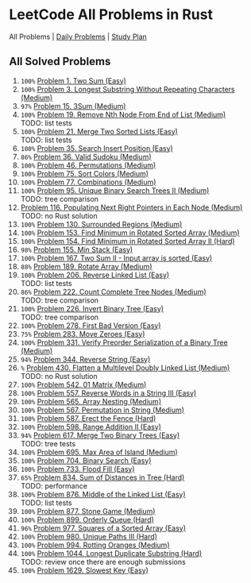 LeetCode All Problems in Rust
=============================

All Problems | [Daily Problems](DAILY.md) | [Study Plan](STUDY_PLAN.md)

All Solved Problems
-------------------

1. `100%` [Problem 1. Two Sum (Easy)](problem_0001/)
2. `100%` [Problem 3. Longest Substring Without Repeating Characters (Medium)](problem_0003/)
3. `97%` [Problem 15. 3Sum (Medium)](problem_0015/)
4. `100%` [Problem 19. Remove Nth Node From End of List (Medium)](problem_0019/) \
    TODO: list tests
5. `100%` [Problem 21. Merge Two Sorted Lists (Easy)](problem_0021/) \
    TODO: list tests
6. `100%` [Problem 35. Search Insert Position (Easy)](problem_0035/)
7. `86%` [Problem 36. Valid Sudoku (Medium)](problem_0036/)
8. `100%` [Problem 46. Permutations (Medium)](problem_0046/)
9. `100%` [Problem 75. Sort Colors (Medium)](problem_0075/)
10. `100%` [Problem 77. Combinations (Medium)](problem_0077/)
11. `100%` [Problem 95. Unique Binary Search Trees II (Medium)](problem_0095/) \
    TODO: tree comparison
12. [Problem 116. Populating Next Right Pointers in Each Node (Medium)](problem_0116/) \
    TODO: no Rust solution
13. `100%` [Problem 130. Surrounded Regions (Medium)](problem_0130/)
14. `100%` [Problem 153. Find Minimum in Rotated Sorted Array (Medium)](problem_0153/)
15. `100%` [Problem 154. Find Minimum in Rotated Sorted Array II (Hard)](problem_0154/)
16. `98%` [Problem 155. Min Stack (Easy)](problem_0155/)
17. `100%` [Problem 167. Two Sum II - Input array is sorted (Easy)](problem_0167/)
18. `88%` [Problem 189. Rotate Array (Medium)](problem_0189/)
19. `100%` [Problem 206. Reverse Linked List (Easy)](problem_0206/) \
    TODO: list tests
20. `86%` [Problem 222. Count Complete Tree Nodes (Medium)](problem_0222/) \
    TODO: tree comparison
21. `100%` [Problem 226. Invert Binary Tree (Easy)](problem_0226/) \
    TODO: tree comparison
22. `100%` [Problem 278. First Bad Version (Easy)](problem_0278/)
23. `75%` [Problem 283. Move Zeroes (Easy)](problem_0283/)
24. `100%` [Problem 331. Verify Preorder Serialization of a Binary Tree (Medium)](problem_0331/)
25. `94%` [Problem 344. Reverse String (Easy)](problem_0344/)
26. `%` [Problem 430. Flatten a Multilevel Doubly Linked List (Medium)](problem_0430/) \
    TODO: no Rust solution
27. `100%` [Problem 542. 01 Matrix (Medium)](problem_0542/)
28. `100%` [Problem 557. Reverse Words in a String III (Easy)](problem_0557/)
29. `100%` [Problem 565. Array Nesting (Medium)](problem_0565/)
30. `100%` [Problem 567. Permutation in String (Medium)](problem_0567/)
31. `100%` [Problem 587. Erect the Fence (Hard)](problem_0587/)
32. `100%` [Problem 598. Range Addition II (Easy)](problem_0598/)
33. `94%` [Problem 617. Merge Two Binary Trees (Easy)](problem_0617/) \
    TODO: tree tests
34. `100%` [Problem 695. Max Area of Island (Medium)](problem_0695/)
35. `100%` [Problem 704. Binary Search (Easy)](problem_0704/)
36. `100%` [Problem 733. Flood Fill (Easy)](problem_0733/)
37. `65%` [Problem 834. Sum of Distances in Tree (Hard)](problem_0834/) \
    TODO: performance
38. `100%` [Problem 876. Middle of the Linked List (Easy)](problem_0876/) \
    TODO: list tests
39. `100%` [Problem 877. Stone Game (Medium)](problem_0877/)
40. `100%` [Problem 899. Orderly Queue (Hard)](problem_0899/)
41. `96%` [Problem 977. Squares of a Sorted Array (Easy)](problem_0977/)
42. `100%` [Problem 980. Unique Paths III (Hard)](problem_0980/)
43. `100%` [Problem 994. Rotting Oranges (Medium)](problem_0994/)
44. `100%` [Problem 1044. Longest Duplicate Substring (Hard)](problem_1044/) \
    TODO: review once there are enough submissions
45. `100%` [Problem 1629. Slowest Key (Easy)](problem_1629/)
